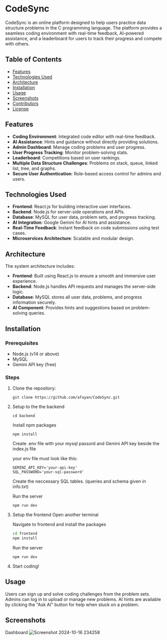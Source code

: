 ﻿# CodeSync

CodeSync is an online platform designed to help users practice data structure problems in the C programming language. The platform provides a seamless coding environment with real-time feedback, AI-powered assistance, and a leaderboard for users to track their progress and compete with others.

## Table of Contents
- [Features](#features)
- [Technologies Used](#technologies-used)
- [Architecture](#architecture)
- [Installation](#installation)
- [Usage](#usage)
- [Screenshots](#screenshots)
- [Contributors](#contributors)
- [License](#license)

## Features
- **Coding Environment**: Integrated code editor with real-time feedback.
- **AI Assistance**: Hints and guidance without directly providing solutions.
- **Admin Dashboard**: Manage coding problems and user progress.
- **User Progress Tracking**: Monitor problem-solving stats.
- **Leaderboard**: Competitions based on user rankings.
- **Multiple Data Structure Challenges**: Problems on stack, queue, linked list, tree, and graphs.
- **Secure User Authentication**: Role-based access control for admins and users.

## Technologies Used
- **Frontend**: React.js for building interactive user interfaces.
- **Backend**: Node.js for server-side operations and APIs.
- **Database**: MySQL for user data, problem sets, and progress tracking.
- **AI Integration**: Google Gemini for AI hints and assistance.
- **Real-Time Feedback**: Instant feedback on code submissions using test cases.
- **Microservices Architecture**: Scalable and modular design.

## Architecture
The system architecture includes:
- **Frontend**: Built using React.js to ensure a smooth and immersive user experience.
- **Backend**: Node.js handles API requests and manages the server-side logic.
- **Database**: MySQL stores all user data, problems, and progress information securely.
- **AI Component**: Provides hints and suggestions based on problem-solving queries.

## Installation

### Prerequisites
- Node.js (v14 or above)
- MySQL
- Gemini API key (free)

### Steps
1. Clone the repository:
   ```
   git clone https://github.com/afayan/CodeSync.git
   ```

2. Setup to the the backend
    ```
    cd backend
    ```

    Install npm packages
    ```
    npm install
    ```

    Create .env file with your mysql passord and Gemini API key beside the index.js file

    your env file must look like this:
    ```
    GEMINI_API_KEY='your-api-key'
    SQL_PASSWORD='your-sql-password'
    ```

    Create the neccessary SQL tables. (queries and schema given in info.txt)

    Run the server
    ```
    npm run dev
    ```

3. Setup the frontend
     Open another terminal

     Navigate to frontend and install the packages
     ```bash
     cd frontend
     npm install
     ```

     Run the server
     ```
     npm run dev
     ```

4. Start coding!

## Usage 
Users can sign up and solve coding challenges from the problem sets.
Admins can log in to upload or manage new problems.
AI hints are available by clicking the "Ask AI" button for help when stuck on a problem.

## Screenshots

Dashboard
![Screenshot 2024-10-16 234258](https://github.com/user-attachments/assets/4e91cbed-2df1-497f-ae07-ce6febfa9a1f)
